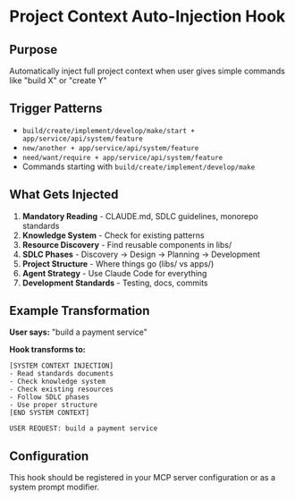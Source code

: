 # Project Context Auto-Injection Hook

## Purpose
Automatically inject full project context when user gives simple commands like "build X" or "create Y"

## Trigger Patterns
- `build/create/implement/develop/make/start + app/service/api/system/feature`
- `new/another + app/service/api/system/feature`  
- `need/want/require + app/service/api/system/feature`
- Commands starting with `build/create/implement/develop/make`

## What Gets Injected
1. **Mandatory Reading** - CLAUDE.md, SDLC guidelines, monorepo standards
2. **Knowledge System** - Check for existing patterns
3. **Resource Discovery** - Find reusable components in libs/
4. **SDLC Phases** - Discovery → Design → Planning → Development
5. **Project Structure** - Where things go (libs/ vs apps/)
6. **Agent Strategy** - Use Claude Code for everything
7. **Development Standards** - Testing, docs, commits

## Example Transformation

**User says:** "build a payment service"

**Hook transforms to:** 
```
[SYSTEM CONTEXT INJECTION]
- Read standards documents
- Check knowledge system
- Check existing resources
- Follow SDLC phases
- Use proper structure
[END SYSTEM CONTEXT]

USER REQUEST: build a payment service
```

## Configuration
This hook should be registered in your MCP server configuration or as a system prompt modifier.